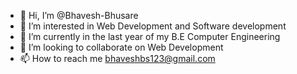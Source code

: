 - 👋 Hi, I’m @Bhavesh-Bhusare
- 👀 I’m interested in Web Development and Software development
- 🌱 I’m currently in the last year of my B.E Computer Engineering
- 💞️ I’m looking to collaborate on Web Development
- 📫 How to reach me bhaveshbs123@gmail.com

<!---
Bhavesh-Bhusare/Bhavesh-Bhusare is a ✨ special ✨ repository because its `README.md` (this file) appears on your GitHub profile.
You can click the Preview link to take a look at your changes.
--->
